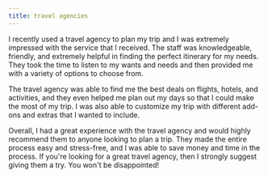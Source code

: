 ```yaml
---
title: travel agencies
---
```


I recently used a travel agency to plan my trip and I was extremely impressed with the service that I received. The staff was knowledgeable, friendly, and extremely helpful in finding the perfect itinerary for my needs. They took the time to listen to my wants and needs and then provided me with a variety of options to choose from.

The travel agency was able to find me the best deals on flights, hotels, and activities, and they even helped me plan out my days so that I could make the most of my trip. I was also able to customize my trip with different add-ons and extras that I wanted to include.

Overall, I had a great experience with the travel agency and would highly recommend them to anyone looking to plan a trip. They made the entire process easy and stress-free, and I was able to save money and time in the process. If you're looking for a great travel agency, then I strongly suggest giving them a try. You won't be disappointed!